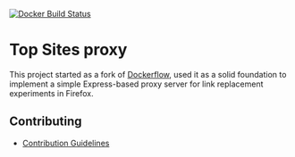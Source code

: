 [![Docker Build Status](https://circleci.com/gh/mozilla-services/topsites-proxy/tree/master.svg?style=shield&circle-token=e7ebd9840084fe030514be02a23db6a78973379d)](https://circleci.com/gh/mozilla-services/topsites-proxy)


# Top Sites proxy

This project started as a fork of [Dockerflow](https://github.com/mozilla-services/Dockerflow),
used it as a solid foundation to implement a simple Express-based proxy server
for link replacement experiments in Firefox.


## Contributing
* [Contribution Guidelines](CONTRIBUTE.md)
